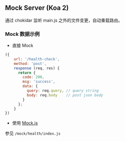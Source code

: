 ## Mock Server (Koa 2)

通过 chokidar 监听 main.js 之外的文件变更，自动重载路由。

### Mock 数据示例

- 直接 Mock

```js
({
    url: '/health-check',
    method: 'post',
    response (req, res) {
      return {
        code: 200,
        msg: 'success',
        data: {
          query: req.query, // query string
          body: req.body    // post json body
        }
      };
    }
})
```

- 使用 [Mock.js](https://github.com/nuysoft/Mock/wiki/Getting-Started)

参见 `/mock/health/index.js`
